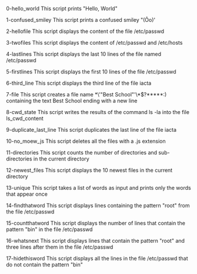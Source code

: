 0-hello_world
This script prints "Hello, World"

1-confused_smiley
This script prints a confused smiley  "(Ôo)'

2-hellofile
This script displays the content of the file /etc/passwd

3-twofiles
This script displays the content of /etc/passwd and /etc/hosts

4-lastlines
This script displays the last 10 lines of the file named /etc/passwd

5-firstlines
This script displays the first 10 lines of the file /etc/passwd

6-third_line
This script displays the third line of the file iacta

7-file
This script creates a file name \*\\'"Best School"\'\\*$\?\*\*\*\*\*:) containing the text Best School ending with a 
new line

8-cwd_state
This script writes the results of the command ls -la into the file ls_cwd_content

9-duplicate_last_line
This script duplicates the last line of the file iacta

10-no_moew_js
This script deletes all the files with a .js extension

11-directories
This script counts the number of directories and sub-directories in the current directory

12-newest_files
This script displays the 10 newest files in the current directory

13-unique
This script takes a list of words as input and prints only the words that appear once

14-findthatword
This script displays lines containing the pattern "root" from the file /etc/passwd

15-countthatword
This script displays the number of lines that contain the pattern "bin" in the file /etc/passwd

16-whatsnext
This script displays lines that contain the pattern "root" and three lines after them in the file /etc/passwd

17-hidethisword
This script displays all the lines in the file /etc/passwd that do not contain the pattern "bin"
